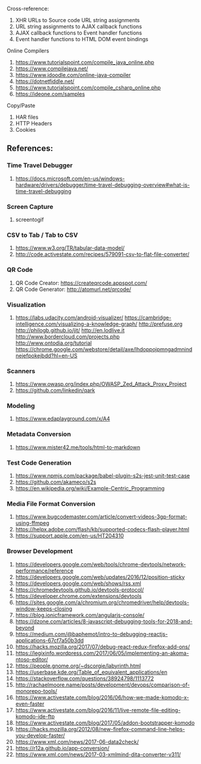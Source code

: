 Cross-reference:
1. XHR URLs to Source code URL string assignments
1. URL string assignments to AJAX callback functions
1. AJAX callback functions to Event handler functions
1. Event handler functions to HTML DOM event bindings

Online Compilers
1. https://www.tutorialspoint.com/compile_java_online.php
1. https://www.compilejava.net/
1. https://www.jdoodle.com/online-java-compiler
1. https://dotnetfiddle.net/
1. https://www.tutorialspoint.com/compile_csharp_online.php
1. https://ideone.com/samples

Copy/Paste
1. HAR files
1. HTTP Headers
1. Cookies 


## References:

### Time Travel Debugger
1. https://docs.microsoft.com/en-us/windows-hardware/drivers/debugger/time-travel-debugging-overview#what-is-time-travel-debugging

### Screen Capture
1. screentogif

### CSV to Tab / Tab to CSV
1. https://www.w3.org/TR/tabular-data-model/
1. http://code.activestate.com/recipes/579091-csv-to-flat-file-converter/

### QR Code
1. QR Code Creator: https://createqrcode.appspot.com/
1. QR Code Generator: http://atomurl.net/qrcode/

### Visualization
1. https://labs.udacity.com/android-visualizer/
https://cambridge-intelligence.com/visualizing-a-knowledge-graph/
http://prefuse.org
http://philogb.github.io/jit/
http://en.lodlive.it
http://www.bordercloud.com/projects.php
http://www.ontodia.org/tutorial
https://chrome.google.com/webstore/detail/axe/lhdoppojpmngadmnindnejefpokejbdd?hl=en-US

### Scanners
1. https://www.owasp.org/index.php/OWASP_Zed_Attack_Proxy_Project
1. https://github.com/linkedin/qark

### Modeling
1. https://www.edaplayground.com/x/A4

### Metadata Conversion
1. https://www.mister42.me/tools/html-to-markdown

### Test Code Generation
1. https://www.npmjs.com/package/babel-plugin-s2s-jest-unit-test-case
1. https://github.com/akameco/s2s
1. https://en.wikipedia.org/wiki/Example-Centric_Programming

### Media File Format Conversion
1. https://www.bugcodemaster.com/article/convert-videos-3gp-format-using-ffmpeg
1. https://helpx.adobe.com/flash/kb/supported-codecs-flash-player.html
1. https://support.apple.com/en-us/HT204310

### Browser Development
1. https://developers.google.com/web/tools/chrome-devtools/network-performance/reference
1. https://developers.google.com/web/updates/2016/12/position-sticky
1. https://developers.google.com/web/shows/rss.xml
1. https://chromedevtools.github.io/devtools-protocol/
1. https://developer.chrome.com/extensions/devtools
1. https://sites.google.com/a/chromium.org/chromedriver/help/devtools-window-keeps-closing
1. https://blog.ionicframework.com/angularjs-console/
1. https://dzone.com/articles/8-javascript-debugging-tools-for-2018-and-beyond
1. https://medium.com/@baphemot/intro-to-debugging-reactjs-applications-67cf7a50b3dd
1. https://hacks.mozilla.org/2017/07/debug-react-redux-firefox-add-ons/
1. https://legixinfo.wordpress.com/2017/06/05/implementing-an-akoma-ntoso-editor/
1. https://people.gnome.org/~dscorgie/labyrinth.html
1. https://userbase.kde.org/Table_of_equivalent_applications/en
1. https://stackoverflow.com/questions/38924798/1113772
1. http://rachaelmoore.name/posts/development/devops/comparison-of-monorepo-tools/
1. https://www.activestate.com/blog/2016/06/how-we-made-komodo-x-even-faster
1. https://www.activestate.com/blog/2016/11/live-remote-file-editing-komodo-ide-ftp
1. https://www.activestate.com/blog/2017/05/addon-bootstrapper-komodo
1. https://hacks.mozilla.org/2012/08/new-firefox-command-line-helps-you-develop-faster/
1. https://www.xml.com/news/2017-06-data2check/
1. https://r12a.github.io/app-conversion/
1. https://www.xml.com/news/2017-03-xmlmind-dita-converter-v311/